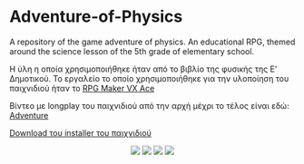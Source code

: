 # Adventure-of-Physics
A repository of the game adventure of physics. An educational RPG, themed around the science lesson of the 5th grade of elementary school. 

Η ύλη η οποία χρησιμοποιήθηκε ήταν από το βιβλίο της φυσικής της Ε' Δημοτικού. 
Το εργαλείο το οποίο χρησιμοποιήθηκε για την υλοποίηση του παιχνιδιού ήταν το [RPG Maker VX Ace](http://www.rpgmakerweb.com/products/programs/rpg-maker-vx-ace)


Βίντεο με longplay του παιχνιδιού από την αρχή μέχρι το τέλος είναι εδώ:  [Adventure](https://www.youtube.com/watch?v=Os60t3FA308)


[Download του installer του παιχνιδιού](https://www.dropbox.com/s/kd33b6o7jav7iiw/Diplomatiki2.exe?dl=0)


<p align="center">
  
  
  
  <img src="https://i.imgur.com/nMmcxzX.png">
  
  
  
  <img src="https://i.imgur.com/jg4mjxL.png">
  
  
  
  <img src="https://i.imgur.com/TLSlIsu.png">
  
  
  
  <img src="https://i.imgur.com/qURTKcH.png">

</p>
